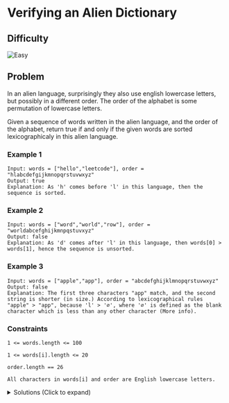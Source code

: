 # Verifying an Alien Dictionary

## Difficulty

![Easy](https://img.shields.io/badge/easy-5cb85c?style=for-the-badge&logoColor=white)

## Problem

In an alien language, surprisingly they also use english lowercase letters, but possibly in a different order. The order of the alphabet is some permutation of lowercase letters.

Given a sequence of words written in the alien language, and the order of the alphabet, return true if and only if the given words are sorted lexicographicaly in this alien language.

### Example 1

```
Input: words = ["hello","leetcode"], order = "hlabcdefgijkmnopqrstuvwxyz"
Output: true
Explanation: As 'h' comes before 'l' in this language, then the sequence is sorted.
```

### Example 2

```
Input: words = ["word","world","row"], order = "worldabcefghijkmnpqstuvxyz"
Output: false
Explanation: As 'd' comes after 'l' in this language, then words[0] > words[1], hence the sequence is unsorted.
```

### Example 3

```
Input: words = ["apple","app"], order = "abcdefghijklmnopqrstuvwxyz"
Output: false
Explanation: The first three characters "app" match, and the second string is shorter (in size.) According to lexicographical rules "apple" > "app", because 'l' > '∅', where '∅' is defined as the blank character which is less than any other character (More info).
```

### Constraints

`1 <= words.length <= 100`

`1 <= words[i].length <= 20`

`order.length == 26`

`All characters in words[i] and order are English lowercase letters.`

<details>
  <summary>Solutions (Click to expand)</summary>

### Explanation

#### Solution

##### Intuition

In the ASCII table the lowercase letters of the alphabet are sorted `a-z` with character codes `97-122`. We can replicate the same with the alien alphabet by creating a table that will store the codes for each letter in the alien alphbet depending on their order. We can then use that tabel to check if the string are lexigraphically sorted.

##### Implementation

To create a table we can use a hash map of size `26` to represent all letter in the alphabet. Their key will be the character and their place will be their value. Since we can cast our characters to integers, we can also use an array of size `26` Where the index is the character code in the original alphabet, the content at `i` is its place in the alien alphabet

```
alien = "hlabcdefgijkmnopqrstuvwxyz"
map = {
  "a": 2,
  "b": 3,
  "c": 4,
  "d": 5,
  ...
}


map = [2 3 4 5 ...]

// with an array, `map['a']` is the place of 'a' in the alien alphabet.
```

Now to check the ordering of the strings we would need to check the characters of one string with the character of the next string.

To check lexicographic ordering:

1. The string's length must be equal to or less than the length of the next string

2. Every `s1[i]` must be less than or equal to `s2[i]`

3. If `s1` is a prefix of `s2` and `s2` is longer, `s1` is sorted

Time: `O(N * M)`

Space: `O(26)`

- [JavaScript](./verifying-an-alien-dictionary.js)
- [TypeScript](./verifying-an-alien-dictionary.ts)
- [Java](./verifying-an-alien-dictionary.java)
- [Go](./verifying-an-alien-dictionary.go)

</details>
